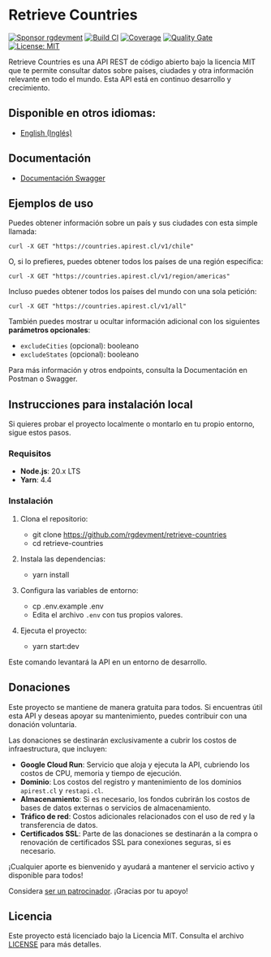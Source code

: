 # Retrieve Countries

[![Sponsor rgdevment](https://img.shields.io/badge/Sponsor-rgdevment-blue?logo=github)](https://github.com/sponsors/rgdevment)
[![Build CI](https://github.com/rgdevment/retrieve-countries/actions/workflows/main.yml/badge.svg)](https://github.com/rgdevment/retrieve-countries/actions/workflows/main.yml)
[![Coverage](https://sonarcloud.io/api/project_badges/measure?project=rgdevment_retrieve-countries&metric=coverage)](https://sonarcloud.io/dashboard?id=rgdevment_retrieve-countries)
[![Quality Gate](https://sonarcloud.io/api/project_badges/measure?project=rgdevment_retrieve-countries&metric=alert_status)](https://sonarcloud.io/dashboard?id=rgdevment_retrieve-countries)
[![License: MIT](https://img.shields.io/badge/License-MIT-yellow.svg)](https://opensource.org/licenses/MIT)

Retrieve Countries es una API REST de código abierto bajo la licencia MIT que te permite consultar datos sobre países, ciudades y otra información relevante en todo el mundo. Esta API está en continuo desarrollo y crecimiento.

## Disponible en otros idiomas:
- [English (Inglés)](README.en.md)

## Documentación

- [Documentación Swagger](https://countries.apirest.cl/v1/docs)

## Ejemplos de uso

Puedes obtener información sobre un país y sus ciudades con esta simple llamada:

	curl -X GET "https://countries.apirest.cl/v1/chile"

O, si lo prefieres, puedes obtener todos los países de una región específica:

	curl -X GET "https://countries.apirest.cl/v1/region/americas"

Incluso puedes obtener todos los países del mundo con una sola petición:

	curl -X GET "https://countries.apirest.cl/v1/all"

También puedes mostrar u ocultar información adicional con los siguientes **parámetros opcionales**:

- `excludeCities` (opcional): booleano
- `excludeStates` (opcional): booleano

Para más información y otros endpoints, consulta la Documentación en Postman o Swagger.

## Instrucciones para instalación local

Si quieres probar el proyecto localmente o montarlo en tu propio entorno, sigue estos pasos.

### Requisitos

- **Node.js**: 20.x LTS
- **Yarn**: 4.4

### Instalación

1. Clona el repositorio:
    - git clone https://github.com/rgdevment/retrieve-countries
    - cd retrieve-countries

2. Instala las dependencias:
    - yarn install

3. Configura las variables de entorno:
    - cp .env.example .env
    - Edita el archivo `.env` con tus propios valores.

4. Ejecuta el proyecto:
    - yarn start:dev

Este comando levantará la API en un entorno de desarrollo.

## Donaciones

Este proyecto se mantiene de manera gratuita para todos. Si encuentras útil esta API y deseas apoyar su mantenimiento, puedes contribuir con una donación voluntaria.

Las donaciones se destinarán exclusivamente a cubrir los costos de infraestructura, que incluyen:

- **Google Cloud Run**: Servicio que aloja y ejecuta la API, cubriendo los costos de CPU, memoria y tiempo de ejecución.
- **Dominio**: Los costos del registro y mantenimiento de los dominios `apirest.cl` y `restapi.cl`.
- **Almacenamiento**: Si es necesario, los fondos cubrirán los costos de bases de datos externas o servicios de almacenamiento.
- **Tráfico de red**: Costos adicionales relacionados con el uso de red y la transferencia de datos.
- **Certificados SSL**: Parte de las donaciones se destinarán a la compra o renovación de certificados SSL para conexiones seguras, si es necesario.

¡Cualquier aporte es bienvenido y ayudará a mantener el servicio activo y disponible para todos!

Considera [ser un patrocinador](https://github.com/sponsors/rgdevment). ¡Gracias por tu apoyo!

## Licencia

Este proyecto está licenciado bajo la Licencia MIT. Consulta el archivo [LICENSE](LICENSE) para más detalles.
